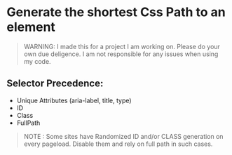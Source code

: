 # Generate the shortest Css Path to an element

> WARNING: I made this for a project I am working on. Please do your own due deligence. I am not responsible for any issues when using my code.

## Selector Precedence:

- Unique Attributes (aria-label, title, type)
- ID
- Class
- FullPath

> NOTE : Some sites have Randomized ID and/or CLASS generation on every pageload. Disable them and rely on full path in such cases.
